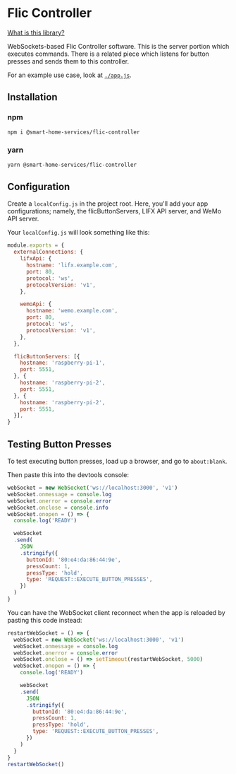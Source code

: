 # Flic Controller
[What is this library?](https://github.com/Sawtaytoes/Smart-Home-Services/blob/master/README.md)

WebSockets-based Flic Controller software. This is the server portion which executes commands. There is a related piece which listens for button presses and sends them to this controller.

For an example use case, look at [`./app.js`](app.js).

## Installation

### npm
```sh
npm i @smart-home-services/flic-controller
```

### yarn
```sh
yarn @smart-home-services/flic-controller
```

## Configuration
Create a `localConfig.js` in the project root. Here, you'll add your app configurations; namely, the flicButtonServers, LIFX API server, and WeMo API server.

Your `localConfig.js` will look something like this:

```js
module.exports = {
  externalConnections: {
    lifxApi: {
      hostname: 'lifx.example.com',
      port: 80,
      protocol: 'ws',
      protocolVersion: 'v1',
    },

    wemoApi: {
      hostname: 'wemo.example.com',
      port: 80,
      protocol: 'ws',
      protocolVersion: 'v1',
    },
  },

  flicButtonServers: [{
    hostname: 'raspberry-pi-1',
    port: 5551,
  }, {
    hostname: 'raspberry-pi-2',
    port: 5551,
  }, {
    hostname: 'raspberry-pi-2',
    port: 5551,
  }],
}
```

## Testing Button Presses
To test executing button presses, load up a browser, and go to `about:blank`.

Then paste this into the devtools console:
```js
webSocket = new WebSocket('ws://localhost:3000', 'v1')
webSocket.onmessage = console.log
webSocket.onerror = console.error
webSocket.onclose = console.info
webSocket.onopen = () => {
  console.log('READY')

  webSocket
  .send(
    JSON
    .stringify({
      buttonId: '80:e4:da:86:44:9e',
      pressCount: 1,
      pressType: 'hold',
      type: 'REQUEST::EXECUTE_BUTTON_PRESSES',
    })
  )
}
```

You can have the WebSocket client reconnect when the app is reloaded by pasting this code instead:
```js
restartWebSocket = () => {
  webSocket = new WebSocket('ws://localhost:3000', 'v1')
  webSocket.onmessage = console.log
  webSocket.onerror = console.error
  webSocket.onclose = () => setTimeout(restartWebSocket, 5000)
  webSocket.onopen = () => {
    console.log('READY')

    webSocket
    .send(
      JSON
      .stringify({
        buttonId: '80:e4:da:86:44:9e',
        pressCount: 1,
        pressType: 'hold',
        type: 'REQUEST::EXECUTE_BUTTON_PRESSES',
      })
    )
  }
}
restartWebSocket()
```
